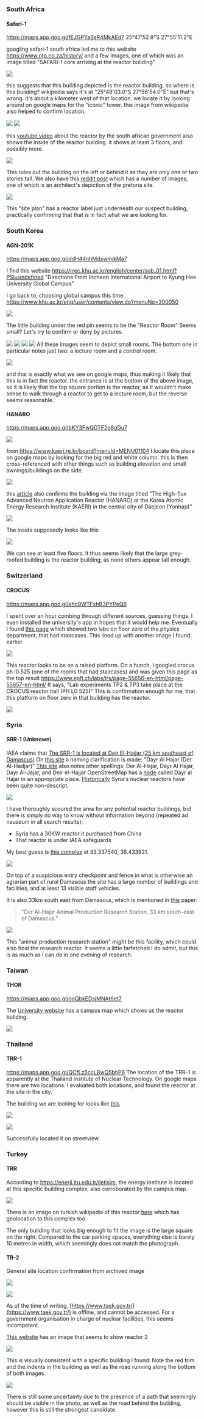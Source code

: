### South Africa 

#### Safari-1
https://maps.app.goo.gl/fEJGPYaSsR4MkAEd7
25°47'52.8"S 27°55'11.2"E

googling safari-1 south africa led me to this website https://www.ntp.co.za/history/ and a few images, one of which was an image titled "SAFARI-1 core arriving at the reactor building"

![](images/Pelindaba-SAFARI-1-reactor-core-arrives-truck-outside-SAFARI-1.jpg)

this suggests that this building depicted is the reactor building.
so where is this building?
wikipedia says it's at "25°48'03.0"S 27°56'54.0"E" but that's wrong.
it's about a kilometer west of that location. we locate it by looking around on google maps for the "iconic" tower. this image from wikipedia also helped to confirm location.

![](images/1280px-Pelindaba-geboue.jpg)
![](images/safari_1.png)

this [youtube video](https://youtu.be/iGeXeC3DeOk) about the reactor by the south african government also shows the inside of the reactor building. it shows at least 3 floors, and possibly more.

![](images/view-from-admin-building-to-SAFARI-60s-or-70s-17276-1.jpg)

This rules out the building on the left or behind it as they are only one or two stories tall. 
We also have this [reddit post](https://www.reddit.com/r/brutalism/comments/s64l3q/safari1_nuclear_reactor_building_1965_pelindaba/) which has a number of images, one of which is an architect's depiction of the pretoria site.

![](images/site-plan-for-pelindaba-May-1969-artefacts-1.jpg)

This "site plan" has a reactor label just underneath our suspect building, practically confirming that that is in fact what we are looking for.

### South Korea

#### AGN-201K
https://maps.app.goo.gl/ddH44nhMdswmjkMa7

I find this website https://rrec.khu.ac.kr/english/center/sub_01.html?PSI=undefined
"Directions From Incheon International Airport to Kyung Hee University Global Campus"

I go back to, choosing global campus this time https://www.khu.ac.kr/eng/user/contents/view.do?menuNo=300050

![](images/agn-201k_1.png)

The little building under the red pin seems to be the "Reactor Room"
Seems small? Let's try to confirm or deny by pictures.

![](images/need_img.jpg)
![](images/agn201k.jpg)
![](images/history_img.jpg)
![](images/img_admin.jpg)
All these images seem to depict small rooms. The bottom one in particular notes just two: a lecture room and a control room.

![](images/agn-201k_2.png)

and that is exactly what we see on google maps, thus making it likely that this is in fact the reactor. the entrance is at the bottom of the above image, so it is likely that the top square portion is the reactor, as it wouldn't make sense to walk through a reactor to get to a lecture room, but the reverse seems reasonable.

#### HANARO
https://maps.app.goo.gl/bKY3FwQDTF2g8gDu7

![](images/hanaro_1.png)

from https://www.kaeri.re.kr/board?menuId=MENU01104
I locate this place on google maps by looking for the big red and white column. this is then cross-referenced with other things such as building elevation and small awnings/buildings on the side.

![](images/hanaro_2.png)

this [article](https://en.yna.co.kr/view/AEN20181114009700320) also confirms the building via the image titled "The High-flux Advanced Neutron Application Reactor (HANARO) at the Korea Atomic Energy Research Institute (KAERI) in the central city of Daejeon (Yonhap)"

![](images/AEN20181114009700320_01_i_P4.jpg)

The inside supposedly looks like this

![](images/sub02_0501_img02_1.jpg)

We can see at least five floors.
It thus seems likely that the large grey-roofed building is the reactor building, as none others appear tall enough.

### Switzerland

#### CROCUS
https://maps.app.goo.gl/ehc9WTFxhB3PYPeQ6

I spent over an hour combing through different sources, guessing things. I even installed the university's app in hopes that it would help me.
Eventually I found [this page](https://www.epfl.ch/labs/lrs/facilities/) which showed two labs on floor zero of the physics department, that had staircases.
This lined up with another image I found earlier

![](images/IMG_3011_DxO-1536x864.jpg)

This reactor looks to be on a raised platform.
On a hunch, I googled crocus ph l0 525 (one of the rooms that had staircases) and was given this page as the top result https://www.epfl.ch/labs/lrs/page-55656-en-html/page-55657-en-html/
It says, "Lab experiments TP2 & TP3 take place at the CROCUS reactor hall (PH L0 525)"
This is confirmation enough for me, that this platform on floor zero in that building has the reactor.

![](images/crocus_1.png)

### Syria

#### SRR-1 (Unknown)

IAEA claims that [The SRR-1 is located at Deir El-Hajjar (25 km southeast of Damascus)](https://www.iaea.org/sites/default/files/23/11/syria_national_report_cns_8th_and_9th_review_meeting.pdf) 
On [this site](https://www.globalsecurity.org/wmd/world/syria/nuke2.htm) a naming clarification is made: "Dayr Al Hajar (Der Al-Hadjar)"
[This site](https://www.nti.org/education-center/facilities/srr-1/) also notes other spellings: Der Al-Hajar, Dayr Al Hajar, Dayr Al-Jajar, and Deir el-Hajjar
OpenStreetMap has a [node](https://www.openstreetmap.org/node/566713939/) called Dayr al Hajar in an appropriate place.
[Historically](https://en.wikipedia.org/wiki/Operation_Outside_the_Box) Syria's nuclear reactors have been quite non-descript.

![](images/Syrian_Reactor_Before_After.jpg)

I have thoroughly scoured the area for any potential reactor buildings, but there is simply no way to know without information beyond (repeated ad nauseum in all search results):
- Syria has a 30KW reactor it purchased from China
- That reactor is under IAEA safeguards

My best guess is [this complex](https://maps.app.goo.gl/xpdbkZkrKC3g5kpE9) at 33.337540, 36.433921.

![](images/srr-1_1.png)

On top of a suspicious entry checkpoint and fence in what is otherwise an agrarian part of rural Damascus the site has a large number of buildings and facilities, and at least 13 visible staff vehicles.

It is also 33km south east from Damascus, which is mentioned in [this](https://doi.org/10.1080/00288233.2001.9513472) paper:

>"Der Al-Hajar Animal Production Research Station, 33 km south-east of Damascus."

![](images/srr-1_2.png)

This "animal production research station" *might* be this facility, which could also host the research reactor. It seems a little farfetched I do admit, but this is as much as I can do in one evening of research.

### Taiwan

#### THOR
https://maps.app.goo.gl/ooQbkEDsjMNAt6et7

The [University website](https://nthu-en.site.nthu.edu.tw/p/403-1003-4798.php) has a campus map which shows us the reactor building.

![](images/nthu-new.png)

### Thailand

#### TRR-1
https://maps.app.goo.gl/QCfLz5ccLBwQ5bhP6
The location of the TRR-1 is apparently at the Thailand Institute of Nuclear Technology.
On google maps there are two locations. I evaluated both locations, and found the reactor at the site in the city.

The building we are looking for looks like [this](https://www.tint.or.th/en/nuclear/Research%20Reactor)

![](images/trr-1_1.png)

![](images/trr_2.png)

Successfully located it on streetview.

### Turkey

#### TRR

According to https://enerji.itu.edu.tr/iletisim, the energy institute is located at this specific building complex, also corroborated by the campus map.

![](images/turkey1.png)

There is an image on turkish wikipedia of this reactor [here](https://tr.wikipedia.org/wiki/%C4%B0T%C3%9C_Enerji_Enstit%C3%BCs%C3%BC#/media/Dosya:%C4%B0T%C3%9C_Triga_Mark-II_Deneysel_N%C3%BCkleer_Reakt%C3%B6r.JPG) which has geolocation to this complex too.

The only building that looks big enough to fit the image is the large square on the right. Compared to the car parking spaces, everything else is barely 10 metres in width, which seemingly does not match the photograph.

#### TR-2

General site location confirmation from archived image

![](images/turkey_tr2.png)

![](images/cnaem2.jpg)

As of the time of writing, [https://www.taek.gov.tr/](https://www.taek.gov.tr/) is offline, and cannot be accessed. For a government organisation in charge of nuclear facilities, this seems incompetent.

[This website](https://www.matriseb.com/component/spsimpleportfolio/item/32-cekmece-nuclear-research-and-training-center-istanbul-t) has an image that seems to show reactor 2

![](images/IMG_6535.jpg)

This is visually consistent with a specific building I found:
Note the red trim and the indents in the building as well as the road running along the bottom of both images.

![](images/turkey2.png)

There is still some uncertainty due to the presence of a path that seemingly should be visible in the photo, as well as the road behind the building, however this is still the strongest candidate.
